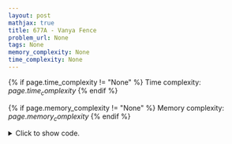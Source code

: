 ```yaml
---
layout: post
mathjax: true
title: 677A - Vanya Fence
problem_url: None
tags: None
memory_complexity: None
time_complexity: None
---
```




{% if page.time_complexity != "None" %}
Time complexity: ${{ page.time_complexity }}$
{% endif %}

{% if page.memory_complexity != "None" %}
Memory complexity: ${{ page.memory_complexity }}$
{% endif %}

<details>
<summary>
<p style="display:inline">Click to show code.</p>
</summary>
```cpp
{% raw %}
using namespace std;
int main(void)
{
    int n, h, ai, ans = 0;
    cin >> n >> h;
    for (int i = 0; i < n; ++i)
    {
        cin >> ai;
        ans += 1 + (ai > h);
    }
    cout << ans;
    return 0;
}

{% endraw %}
```
</details>

